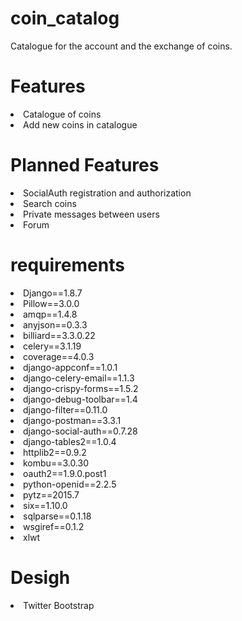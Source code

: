 # coin_catalog
Catalogue for the account and the exchange of coins.

# Features
<li>Catalogue of coins</li>
<li>Add new coins in catalogue</li>

# Planned Features
<li>SocialAuth registration and authorization</li>
<li>Search coins</li>
<li>Private messages between users</li>
<li>Forum</li>

# requirements
<li>Django==1.8.7</li>
<li>Pillow==3.0.0</li>
<li>amqp==1.4.8</li>
<li>anyjson==0.3.3</li>
<li>billiard==3.3.0.22</li>
<li>celery==3.1.19</li>
<li>coverage==4.0.3</li>
<li>django-appconf==1.0.1</li>
<li>django-celery-email==1.1.3</li>
<li>django-crispy-forms==1.5.2</li>
<li>django-debug-toolbar==1.4</li>
<li>django-filter==0.11.0</li>
<li>django-postman==3.3.1</li>
<li>django-social-auth==0.7.28</li>
<li>django-tables2==1.0.4</li>
<li>httplib2==0.9.2</li>
<li>kombu==3.0.30</li>
<li>oauth2==1.9.0.post1</li>
<li>python-openid==2.2.5</li>
<li>pytz==2015.7</li>
<li>six==1.10.0</li>
<li>sqlparse==0.1.18</li>
<li>wsgiref==0.1.2</li>
<li>xlwt</li>

# Desigh
<li>Twitter Bootstrap </li>

